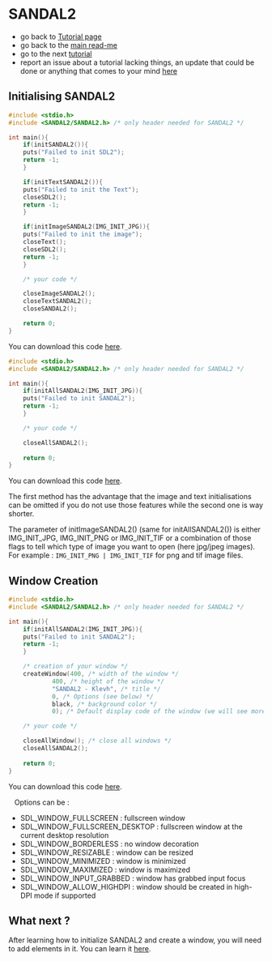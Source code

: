 # SANDAL2

* go back to [Tutorial page](Tutorial.md)
* go back to the [main read-me](../README.md)
* go to the next [tutorial](element.md)
* report an issue about a tutorial lacking things, an update that could be done or anything that comes to your mind [here](https://github.com/Klevh/SANDAL2/issues/new)

## Initialising SANDAL2

```c
#include <stdio.h>
#include <SANDAL2/SANDAL2.h> /* only header needed for SANDAL2 */

int main(){
    if(initSANDAL2()){
	puts("Failed to init SDL2");
	return -1;
    }

    if(initTextSANDAL2()){
	puts("Failed to init the Text");
	closeSDL2();
	return -1;
    }

    if(initImageSANDAL2(IMG_INIT_JPG)){
	puts("Failed to init the image");
	closeText();
	closeSDL2();
	return -1;
    }

    /* your code */

    closeImageSANDAL2();
    closeTextSANDAL2();
    closeSANDAL2();

    return 0;
}
```
You can download this code [here](https://github.com/Klevh/SANDAL2/raw/master/downloadable/beginning1.zip).

```c
#include <stdio.h>
#include <SANDAL2/SANDAL2.h> /* only header needed for SANDAL2 */

int main(){
    if(initAllSANDAL2(IMG_INIT_JPG)){
	puts("Failed to init SANDAL2");
	return -1;
    }

    /* your code */

    closeAllSANDAL2();
    
    return 0;
}
```
You can download this code [here](https://github.com/Klevh/SANDAL2/raw/master/downloadable/beginning2.zip).
  
The first method has the advantage that the image and text initialisations can be omitted if you do not use those features while the second one is way shorter.

The parameter of initImageSANDAL2() (same for initAllSANDAL2()) is either IMG_INIT_JPG, IMG_INIT_PNG or IMG_INIT_TIF or a combination of those flags to tell which type of image you want to open (here jpg/jpeg images). For example : `IMG_INIT_PNG | IMG_INIT_TIF` for png and tif image files.

## Window Creation

```c
#include <stdio.h>
#include <SANDAL2/SANDAL2.h> /* only header needed for SANDAL2 */

int main(){
    if(initAllSANDAL2(IMG_INIT_JPG)){
	puts("Failed to init SANDAL2");
	return -1;
    }

    /* creation of your window */
    createWindow(400, /* width of the window */
	        400, /* height of the window */
	        "SANDAL2 - Klevh", /* title */
	        0, /* Options (see below) */
	        black, /* background color */
	        0); /* Default display code of the window (we will see more about them later) */

    /* your code */

    closeAllWindow(); /* close all windows */
    closeAllSANDAL2();
    
    return 0;
}
```
You can download this code [here](https://github.com/Klevh/SANDAL2/raw/master/downloadable/first_window.zip).
  
&nbsp;&nbsp;&nbsp;Options can be :
* SDL_WINDOW_FULLSCREEN : fullscreen window
* SDL_WINDOW_FULLSCREEN_DESKTOP : fullscreen window at the current desktop resolution
* SDL_WINDOW_BORDERLESS : no window decoration
* SDL_WINDOW_RESIZABLE : window can be resized
* SDL_WINDOW_MINIMIZED : window is minimized
* SDL_WINDOW_MAXIMIZED : window is maximized
* SDL_WINDOW_INPUT_GRABBED : window has grabbed input focus
* SDL_WINDOW_ALLOW_HIGHDPI : window should be created in high-DPI mode if supported

## What next ?

After learning how to initialize SANDAL2 and create a window, you will need to add elements in it. You can learn it [here](element.md).
